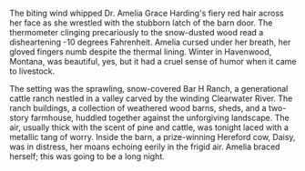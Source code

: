 The biting wind whipped Dr. Amelia Grace Harding's fiery red hair across her face as she wrestled with the stubborn latch of the barn door. The thermometer clinging precariously to the snow-dusted wood read a disheartening -10 degrees Fahrenheit. Amelia cursed under her breath, her gloved fingers numb despite the thermal lining. Winter in Havenwood, Montana, was beautiful, yes, but it had a cruel sense of humor when it came to livestock.

The setting was the sprawling, snow-covered Bar H Ranch, a generational cattle ranch nestled in a valley carved by the winding Clearwater River. The ranch buildings, a collection of weathered wood barns, sheds, and a two-story farmhouse, huddled together against the unforgiving landscape. The air, usually thick with the scent of pine and cattle, was tonight laced with a metallic tang of worry. Inside the barn, a prize-winning Hereford cow, Daisy, was in distress, her moans echoing eerily in the frigid air. Amelia braced herself; this was going to be a long night.
